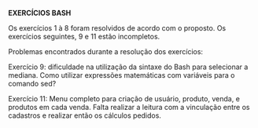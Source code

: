 ******EXERCÍCIOS BASH******

Os exercícios 1 à 8 foram resolvidos de acordo com o proposto.
Os exercícios seguintes, 9 e 11 estão incompletos.

Problemas encontrados durante a resolução dos exercícios:

Exercício 9: dificuldade na utilização da sintaxe do Bash para selecionar a mediana. Como utilizar expressões matemáticas com variáveis para o comando sed?

Exercício 11: Menu completo para criação de usuário, produto, venda, e produtos em cada venda. Falta realizar a leitura com a vinculação entre os cadastros e realizar então os cálculos pedidos.
